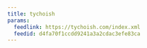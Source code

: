 ```yaml
---
title: tychoish
params:
  feedlink: https://tychoish.com/index.xml
  feedid: d4fa70f1ccdd9241a3a2cdac3efe83ca
---
```

